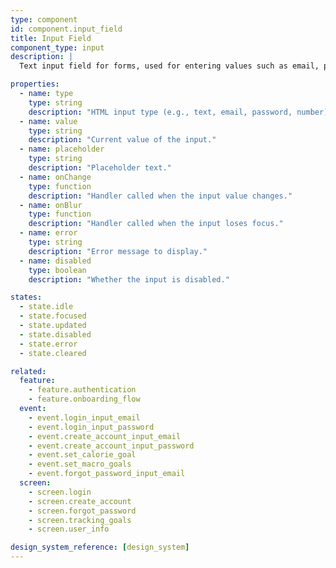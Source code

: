```yaml
---
type: component
id: component.input_field
title: Input Field
component_type: input
description: |
  Text input field for forms, used for entering values such as email, password, search queries, or numeric data. Supports validation and error display.

properties:
  - name: type
    type: string
    description: "HTML input type (e.g., text, email, password, number)."
  - name: value
    type: string
    description: "Current value of the input."
  - name: placeholder
    type: string
    description: "Placeholder text."
  - name: onChange
    type: function
    description: "Handler called when the input value changes."
  - name: onBlur
    type: function
    description: "Handler called when the input loses focus."
  - name: error
    type: string
    description: "Error message to display."
  - name: disabled
    type: boolean
    description: "Whether the input is disabled."

states:
  - state.idle
  - state.focused
  - state.updated
  - state.disabled
  - state.error
  - state.cleared

related:
  feature:
    - feature.authentication
    - feature.onboarding_flow
  event:
    - event.login_input_email
    - event.login_input_password
    - event.create_account_input_email
    - event.create_account_input_password
    - event.set_calorie_goal
    - event.set_macro_goals
    - event.forgot_password_input_email
  screen:
    - screen.login
    - screen.create_account
    - screen.forgot_password
    - screen.tracking_goals
    - screen.user_info

design_system_reference: [design_system]
---
```

